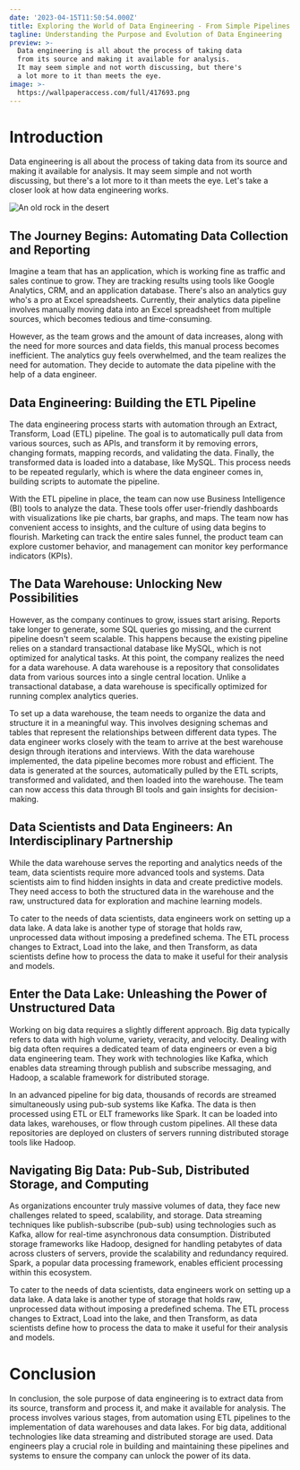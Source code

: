 ```yaml
---
date: '2023-04-15T11:50:54.000Z'
title: Exploring the World of Data Engineering - From Simple Pipelines to Big Data
tagline: Understanding the Purpose and Evolution of Data Engineering
preview: >-
  Data engineering is all about the process of taking data 
  from its source and making it available for analysis. 
  It may seem simple and not worth discussing, but there's 
  a lot more to it than meets the eye.
image: >-
  https://wallpaperaccess.com/full/417693.png
---
```


# Introduction

Data engineering is all about the process of taking data from its source and making it available for analysis. It may seem simple and not worth discussing, but there's a lot more to it than meets the eye. Let's take a closer look at how data engineering works.



![An old rock in the desert](https://content.altexsoft.com/media/2019/06/word-image-47.png)



## The Journey Begins: Automating Data Collection and Reporting


Imagine a team that has an application, which is working fine as traffic and sales continue to grow. They are tracking results using tools like Google Analytics, CRM, and an application database. There's also an analytics guy who's a pro at Excel spreadsheets. Currently, their analytics data pipeline involves manually moving data into an Excel spreadsheet from multiple sources, which becomes tedious and time-consuming.

However, as the team grows and the amount of data increases, along with the need for more sources and data fields, this manual process becomes inefficient. The analytics guy feels overwhelmed, and the team realizes the need for automation. They decide to automate the data pipeline with the help of a data engineer.



## Data Engineering: Building the ETL Pipeline


The data engineering process starts with automation through an Extract, Transform, Load (ETL) pipeline. The goal is to automatically pull data from various sources, such as APIs, and transform it by removing errors, changing formats, mapping records, and validating the data. Finally, the transformed data is loaded into a database, like MySQL. This process needs to be repeated regularly, which is where the data engineer comes in, building scripts to automate the pipeline.

With the ETL pipeline in place, the team can now use Business Intelligence (BI) tools to analyze the data. These tools offer user-friendly dashboards with visualizations like pie charts, bar graphs, and maps. The team now has convenient access to insights, and the culture of using data begins to flourish. Marketing can track the entire sales funnel, the product team can explore customer behavior, and management can monitor key performance indicators (KPIs).



## The Data Warehouse: Unlocking New Possibilities


However, as the company continues to grow, issues start arising. Reports take longer to generate, some SQL queries go missing, and the current pipeline doesn't seem scalable. This happens because the existing pipeline relies on a standard transactional database like MySQL, which is not optimized for analytical tasks.
At this point, the company realizes the need for a data warehouse. A data warehouse is a repository that consolidates data from various sources into a single central location. Unlike a transactional database, a data warehouse is specifically optimized for running complex analytics queries.

To set up a data warehouse, the team needs to organize the data and structure it in a meaningful way. This involves designing schemas and tables that represent the relationships between different data types. The data engineer works closely with the team to arrive at the best warehouse design through iterations and interviews.
With the data warehouse implemented, the data pipeline becomes more robust and efficient. The data is generated at the sources, automatically pulled by the ETL scripts, transformed and validated, and then loaded into the warehouse. The team can now access this data through BI tools and gain insights for decision-making.



## Data Scientists and Data Engineers: An Interdisciplinary Partnership


While the data warehouse serves the reporting and analytics needs of the team, data scientists require more advanced tools and systems. Data scientists aim to find hidden insights in data and create predictive models. They need access to both the structured data in the warehouse and the raw, unstructured data for exploration and machine learning models.

To cater to the needs of data scientists, data engineers work on setting up a data lake. A data lake is another type of storage that holds raw, unprocessed data without imposing a predefined schema. The ETL process changes to Extract, Load into the lake, and then Transform, as data scientists define how to process the data to make it useful for their analysis and models.



## Enter the Data Lake: Unleashing the Power of Unstructured Data


Working on big data requires a slightly different approach. Big data typically refers to data with high volume, variety, veracity, and velocity. Dealing with big data often requires a dedicated team of data engineers or even a big data engineering team. They work with technologies like Kafka, which enables data streaming through publish and subscribe messaging, and Hadoop, a scalable framework for distributed storage.

In an advanced pipeline for big data, thousands of records are streamed simultaneously using pub-sub systems like Kafka. The data is then processed using ETL or ELT frameworks like Spark. It can be loaded into data lakes, warehouses, or flow through custom pipelines. All these data repositories are deployed on clusters of servers running distributed storage tools like Hadoop.



## Navigating Big Data: Pub-Sub, Distributed Storage, and Computing


As organizations encounter truly massive volumes of data, they face new challenges related to speed, scalability, and storage. Data streaming techniques like publish-subscribe (pub-sub) using technologies such as Kafka, allow for real-time asynchronous data consumption. Distributed storage frameworks like Hadoop, designed for handling petabytes of data across clusters of servers, provide the scalability and redundancy required. Spark, a popular data processing framework, enables efficient processing within this ecosystem.

To cater to the needs of data scientists, data engineers work on setting up a data lake. A data lake is another type of storage that holds raw, unprocessed data without imposing a predefined schema. The ETL process changes to Extract, Load into the lake, and then Transform, as data scientists define how to process the data to make it useful for their analysis and models.



# Conclusion


In conclusion, the sole purpose of data engineering is to extract data from its source, transform and process it, and make it available for analysis. The process involves various stages, from automation using ETL pipelines to the implementation of data warehouses and data lakes. For big data, additional technologies like data streaming and distributed storage are used. Data engineers play a crucial role in building and maintaining these pipelines and systems to ensure the company can unlock the power of its data.




